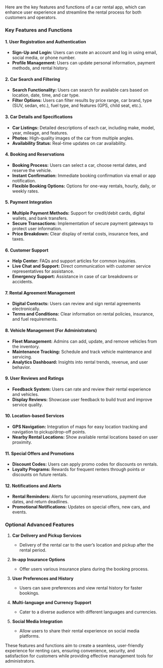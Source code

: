 Here are the key features and functions of a car rental app, which can enhance user experience and streamline the rental process for both customers and operators.

### Key Features and Functions

#### 1. **User Registration and Authentication**
   - **Sign-Up and Login:** Users can create an account and log in using email, social media, or phone number.
   - **Profile Management:** Users can update personal information, payment methods, and rental history.

#### 2. **Car Search and Filtering**
   - **Search Functionality:** Users can search for available cars based on location, date, time, and car type.
   - **Filter Options:** Users can filter results by price range, car brand, type (SUV, sedan, etc.), fuel type, and features (GPS, child seat, etc.).

#### 3. **Car Details and Specifications**
   - **Car Listings:** Detailed descriptions of each car, including make, model, year, mileage, and features.
   - **Photos:** High-quality images of the car from multiple angles.
   - **Availability Status:** Real-time updates on car availability.

#### 4. **Booking and Reservations**
   - **Booking Process:** Users can select a car, choose rental dates, and reserve the vehicle.
   - **Instant Confirmation:** Immediate booking confirmation via email or app notification.
   - **Flexible Booking Options:** Options for one-way rentals, hourly, daily, or weekly rates.

#### 5. **Payment Integration**
   - **Multiple Payment Methods:** Support for credit/debit cards, digital wallets, and bank transfers.
   - **Secure Transactions:** Implementation of secure payment gateways to protect user information.
   - **Price Breakdown:** Clear display of rental costs, insurance fees, and taxes.

#### 6. **Customer Support**
   - **Help Center:** FAQs and support articles for common inquiries.
   - **Live Chat and Support:** Direct communication with customer service representatives for assistance.
   - **Emergency Support:** Assistance in case of car breakdowns or accidents.

#### 7. **Rental Agreement Management**
   - **Digital Contracts:** Users can review and sign rental agreements electronically.
   - **Terms and Conditions:** Clear information on rental policies, insurance, and fuel requirements.

#### 8. **Vehicle Management (For Administrators)**
   - **Fleet Management:** Admins can add, update, and remove vehicles from the inventory.
   - **Maintenance Tracking:** Schedule and track vehicle maintenance and servicing.
   - **Analytics Dashboard:** Insights into rental trends, revenue, and user behavior.

#### 9. **User Reviews and Ratings**
   - **Feedback System:** Users can rate and review their rental experience and vehicles.
   - **Display Reviews:** Showcase user feedback to build trust and improve service quality.

#### 10. **Location-based Services**
   - **GPS Navigation:** Integration of maps for easy location tracking and navigation to pickup/drop-off points.
   - **Nearby Rental Locations:** Show available rental locations based on user proximity.

#### 11. **Special Offers and Promotions**
   - **Discount Codes:** Users can apply promo codes for discounts on rentals.
   - **Loyalty Programs:** Rewards for frequent renters through points or discounts on future rentals.

#### 12. **Notifications and Alerts**
   - **Rental Reminders:** Alerts for upcoming reservations, payment due dates, and return deadlines.
   - **Promotional Notifications:** Updates on special offers, new cars, and events.

### Optional Advanced Features

1. **Car Delivery and Pickup Services**
   - Delivery of the rental car to the user’s location and pickup after the rental period.

2. **In-app Insurance Options**
   - Offer users various insurance plans during the booking process.

3. **User Preferences and History**
   - Users can save preferences and view rental history for faster bookings.

4. **Multi-language and Currency Support**
   - Cater to a diverse audience with different languages and currencies.

5. **Social Media Integration**
   - Allow users to share their rental experience on social media platforms.

These features and functions aim to create a seamless, user-friendly experience for renting cars, ensuring convenience, security, and satisfaction for customers while providing effective management tools for administrators.

